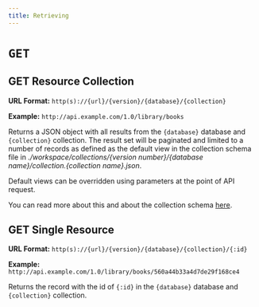 ```yaml
---
title: Retrieving
---
```


# `GET`

## GET Resource Collection

**URL Format:** `http(s)://{url}/{version}/{database}/{collection}`

**Example:** `http://api.example.com/1.0/library/books`

Returns a JSON object with all results from the `{database}` database and `{collection}` collection. The result set will be paginated and limited to a number of records as defined as the default view in the collection schema file in *./workspace/collections/{version number}/{database name}/collection.{collection name}.json*.

Default views can be overridden using parameters at the point of API request.

You can read more about this and about the collection schema [here](./endpoints/endpointsCollections).

## GET Single Resource

**URL Format:** `http(s)://{url}/{version}/{database}/{collection}/{:id}`

**Example:** `http://api.example.com/1.0/library/books/560a44b33a4d7de29f168ce4`

Returns the record with the id of `{:id}` in the `{database}` database and `{collection}` collection.